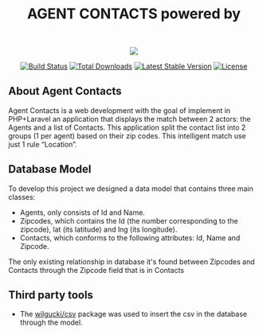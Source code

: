 <h1 align="center">AGENT CONTACTS powered by </h1>
<br>
<p align="center"><img src="https://laravel.com/assets/img/components/logo-laravel.svg"></p>

<p align="center">
<a href="https://travis-ci.org/laravel/framework"><img src="https://travis-ci.org/laravel/framework.svg" alt="Build Status"></a>
<a href="https://packagist.org/packages/laravel/framework"><img src="https://poser.pugx.org/laravel/framework/d/total.svg" alt="Total Downloads"></a>
<a href="https://packagist.org/packages/laravel/framework"><img src="https://poser.pugx.org/laravel/framework/v/stable.svg" alt="Latest Stable Version"></a>
<a href="https://packagist.org/packages/laravel/framework"><img src="https://poser.pugx.org/laravel/framework/license.svg" alt="License"></a>
</p>

## About Agent Contacts

Agent Contacts is a web development with the goal of implement in PHP+Laravel an application that displays the match between 2 actors: the Agents and a list of Contacts. This application split the contact list into 2 groups (1 per agent) based on their zip codes. This intelligent match use just 1 rule “Location”.

## Database Model

To develop this project we designed a data model that contains three main classes:

- Agents, only consists of Id and Name.
- Zipcodes, which contains the Id (the number corresponding to the zipcode), lat (its latitude) and lng (its longitude).
- Contacts, which conforms to the following attributes: Id, Name and Zipcode.

The only existing relationship in database it's found between Zipcodes and Contacts through the Zipcode field that is in Contacts

## Third party tools

- The [wilgucki/csv](https://github.com/wilgucki/csv) package was used to insert the csv in the database through the model.
